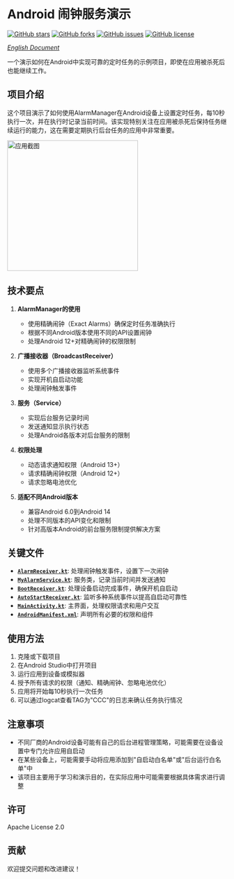 # Android 闹钟服务演示

[![GitHub stars](https://img.shields.io/github/stars/CaiJingLong/android-auto-start-example?style=social)](https://github.com/CaiJingLong/android-auto-start-example/stargazers)
[![GitHub forks](https://img.shields.io/github/forks/CaiJingLong/android-auto-start-example?style=social)](https://github.com/CaiJingLong/android-auto-start-example/network/members)
[![GitHub issues](https://img.shields.io/github/issues/CaiJingLong/android-auto-start-example)](https://github.com/CaiJingLong/android-auto-start-example/issues)
[![GitHub license](https://img.shields.io/github/license/CaiJingLong/android-auto-start-example)](https://github.com/CaiJingLong/android-auto-start-example/blob/main/LICENSE)

*[English Document](README.md)*

一个演示如何在Android中实现可靠的定时任务的示例项目，即使在应用被杀死后也能继续工作。

## 项目介绍

这个项目演示了如何使用AlarmManager在Android设备上设置定时任务，每10秒执行一次，并在执行时记录当前时间。该实现特别关注在应用被杀死后保持任务继续运行的能力，这在需要定期执行后台任务的应用中非常重要。

<img src="screenshots/app_screenshot.png" alt="应用截图" width="300"/>

## 技术要点

1. **AlarmManager的使用**
   - 使用精确闹钟（Exact Alarms）确保定时任务准确执行
   - 根据不同Android版本使用不同的API设置闹钟
   - 处理Android 12+对精确闹钟的权限限制

2. **广播接收器（BroadcastReceiver）**
   - 使用多个广播接收器监听系统事件
   - 实现开机自启动功能
   - 处理闹钟触发事件

3. **服务（Service）**
   - 实现后台服务记录时间
   - 发送通知显示执行状态
   - 处理Android各版本对后台服务的限制

4. **权限处理**
   - 动态请求通知权限（Android 13+）
   - 请求精确闹钟权限（Android 12+）
   - 请求忽略电池优化

5. **适配不同Android版本**
   - 兼容Android 6.0到Android 14
   - 处理不同版本的API变化和限制
   - 针对高版本Android的前台服务限制提供解决方案

## 关键文件

- **[`AlarmReceiver.kt`](app/src/main/java/top/kikt/myapplication3/AlarmReceiver.kt)**: 处理闹钟触发事件，设置下一次闹钟
- **[`MyAlarmService.kt`](app/src/main/java/top/kikt/myapplication3/MyAlarmService.kt)**: 服务类，记录当前时间并发送通知
- **[`BootReceiver.kt`](app/src/main/java/top/kikt/myapplication3/BootReceiver.kt)**: 处理设备启动完成事件，确保开机自启动
- **[`AutoStartReceiver.kt`](app/src/main/java/top/kikt/myapplication3/AutoStartReceiver.kt)**: 监听多种系统事件以提高自启动可靠性
- **[`MainActivity.kt`](app/src/main/java/top/kikt/myapplication3/MainActivity.kt)**: 主界面，处理权限请求和用户交互
- **[`AndroidManifest.xml`](app/src/main/AndroidManifest.xml)**: 声明所有必要的权限和组件

## 使用方法

1. 克隆或下载项目
2. 在Android Studio中打开项目
3. 运行应用到设备或模拟器
4. 授予所有请求的权限（通知、精确闹钟、忽略电池优化）
5. 应用将开始每10秒执行一次任务
6. 可以通过logcat查看TAG为"CCC"的日志来确认任务执行情况

## 注意事项

- 不同厂商的Android设备可能有自己的后台进程管理策略，可能需要在设备设置中专门允许应用自启动
- 在某些设备上，可能需要手动将应用添加到"自启动白名单"或"后台运行白名单"中
- 该项目主要用于学习和演示目的，在实际应用中可能需要根据具体需求进行调整

## 许可

Apache License 2.0

## 贡献

欢迎提交问题和改进建议！

